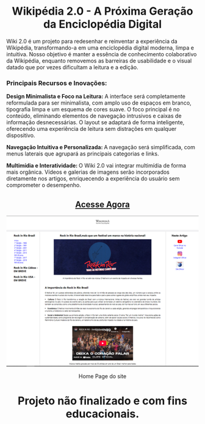 <div align = "center">
<h1> Wikipédia 2.0 - A Próxima Geração da Enciclopédia Digital</h1>
</div>

<p> Wiki 2.0 é um projeto para redesenhar e reinventar a experiência da Wikipédia, transformando-a em uma enciclopédia digital moderna, limpa e intuitiva. Nosso objetivo é manter a essência de conhecimento colaborativo da Wikipédia, enquanto removemos as barreiras de usabilidade e o visual datado que por vezes dificultam a leitura e a edição. </p>

<h3> Principais Recursos e Inovações: </h3>

<p> <b> Design Minimalista e Foco na Leitura:</b> A interface será completamente reformulada para ser minimalista, com amplo uso de espaços em branco, tipografia limpa e um esquema de cores suave. O foco principal é no conteúdo, eliminando elementos de navegação intrusivos e caixas de informação desnecessárias. O layout se adaptará de forma inteligente, oferecendo uma experiência de leitura sem distrações em qualquer dispositivo. </p>
<p> <b>Navegação Intuitiva e Personalizada: </b> A navegação será simplificada, com menus laterais que agrupará as principais categorias e links.</p>
<p> <b> Multimídia e Interatividade: </b> O Wiki 2.0 vai integrar multimídia de forma mais orgânica. Vídeos e galerias de imagens serão incorporados diretamente nos artigos, enriquecendo a experiência do usuário sem comprometer o desempenho.</p>

<div align = "center">
<h2><a href="" target="_blank"> Acesse Agora </a></h2>

<p> <img src="https://github.com/Alxcostta/Wikipedia-2.0/blob/main/images/rir/homepage.PNG" alt="Home Page do site versão desktop"> </p>
<p> Home Page do site <p>

<h1> Projeto não finalizado e com fins educacionais.</h1>
